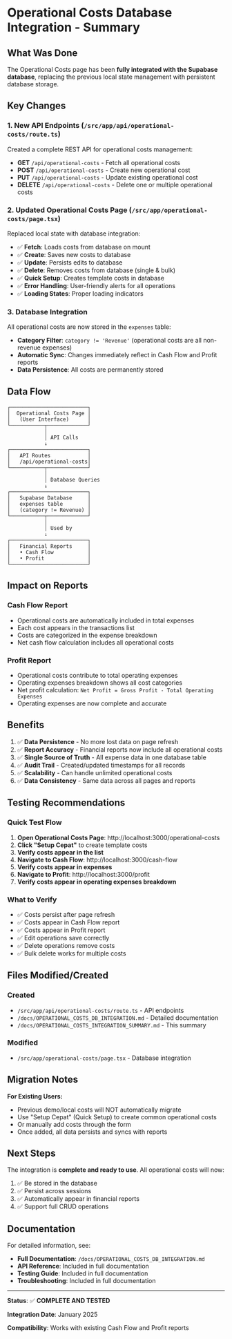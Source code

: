 # Operational Costs Database Integration - Summary

## What Was Done

The Operational Costs page has been **fully integrated with the Supabase database**, replacing the previous local state management with persistent database storage.

## Key Changes

### 1. New API Endpoints (`/src/app/api/operational-costs/route.ts`)

Created a complete REST API for operational costs management:

- **GET** `/api/operational-costs` - Fetch all operational costs
- **POST** `/api/operational-costs` - Create new operational cost
- **PUT** `/api/operational-costs` - Update existing operational cost
- **DELETE** `/api/operational-costs` - Delete one or multiple operational costs

### 2. Updated Operational Costs Page (`/src/app/operational-costs/page.tsx`)

Replaced local state with database integration:

- ✅ **Fetch**: Loads costs from database on mount
- ✅ **Create**: Saves new costs to database
- ✅ **Update**: Persists edits to database
- ✅ **Delete**: Removes costs from database (single & bulk)
- ✅ **Quick Setup**: Creates template costs in database
- ✅ **Error Handling**: User-friendly alerts for all operations
- ✅ **Loading States**: Proper loading indicators

### 3. Database Integration

All operational costs are now stored in the `expenses` table:

- **Category Filter**: `category != 'Revenue'` (operational costs are all non-revenue expenses)
- **Automatic Sync**: Changes immediately reflect in Cash Flow and Profit reports
- **Data Persistence**: All costs are permanently stored

## Data Flow

```
┌─────────────────────────┐
│  Operational Costs Page │
│   (User Interface)      │
└───────────┬─────────────┘
            │
            │ API Calls
            ↓
┌─────────────────────────┐
│   API Routes            │
│   /api/operational-costs│
└───────────┬─────────────┘
            │
            │ Database Queries
            ↓
┌─────────────────────────┐
│   Supabase Database     │
│   expenses table        │
│   (category != Revenue) │
└───────────┬─────────────┘
            │
            │ Used by
            ↓
┌─────────────────────────┐
│   Financial Reports     │
│   • Cash Flow           │
│   • Profit              │
└─────────────────────────┘
```

## Impact on Reports

### Cash Flow Report
- Operational costs are automatically included in total expenses
- Each cost appears in the transactions list
- Costs are categorized in the expense breakdown
- Net cash flow calculation includes all operational costs

### Profit Report
- Operational costs contribute to total operating expenses
- Operating expenses breakdown shows all cost categories
- Net profit calculation: `Net Profit = Gross Profit - Total Operating Expenses`
- Operating expenses are now complete and accurate

## Benefits

1. ✅ **Data Persistence** - No more lost data on page refresh
2. ✅ **Report Accuracy** - Financial reports now include all operational costs
3. ✅ **Single Source of Truth** - All expense data in one database table
4. ✅ **Audit Trail** - Created/updated timestamps for all records
5. ✅ **Scalability** - Can handle unlimited operational costs
6. ✅ **Data Consistency** - Same data across all pages and reports

## Testing Recommendations

### Quick Test Flow

1. **Open Operational Costs Page**: http://localhost:3000/operational-costs
2. **Click "Setup Cepat"** to create template costs
3. **Verify costs appear in the list**
4. **Navigate to Cash Flow**: http://localhost:3000/cash-flow
5. **Verify costs appear in expenses**
6. **Navigate to Profit**: http://localhost:3000/profit
7. **Verify costs appear in operating expenses breakdown**

### What to Verify

- ✅ Costs persist after page refresh
- ✅ Costs appear in Cash Flow report
- ✅ Costs appear in Profit report
- ✅ Edit operations save correctly
- ✅ Delete operations remove costs
- ✅ Bulk delete works for multiple costs

## Files Modified/Created

### Created
- `/src/app/api/operational-costs/route.ts` - API endpoints
- `/docs/OPERATIONAL_COSTS_DB_INTEGRATION.md` - Detailed documentation
- `/docs/OPERATIONAL_COSTS_INTEGRATION_SUMMARY.md` - This summary

### Modified
- `/src/app/operational-costs/page.tsx` - Database integration

## Migration Notes

**For Existing Users:**
- Previous demo/local costs will NOT automatically migrate
- Use "Setup Cepat" (Quick Setup) to create common operational costs
- Or manually add costs through the form
- Once added, all data persists and syncs with reports

## Next Steps

The integration is **complete and ready to use**. All operational costs will now:
1. ✅ Be stored in the database
2. ✅ Persist across sessions
3. ✅ Automatically appear in financial reports
4. ✅ Support full CRUD operations

## Documentation

For detailed information, see:
- **Full Documentation**: `/docs/OPERATIONAL_COSTS_DB_INTEGRATION.md`
- **API Reference**: Included in full documentation
- **Testing Guide**: Included in full documentation
- **Troubleshooting**: Included in full documentation

---

**Status**: ✅ **COMPLETE AND TESTED**

**Integration Date**: January 2025

**Compatibility**: Works with existing Cash Flow and Profit reports
